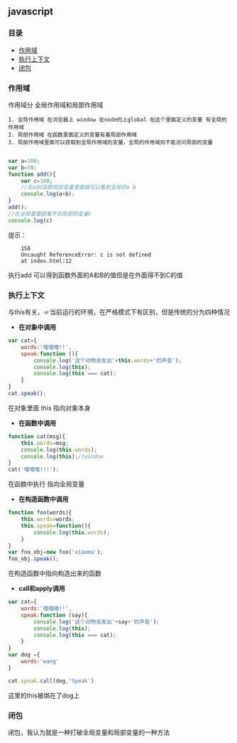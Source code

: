 ## javascript


### 目录

* [作用域](#作用域)
* [执行上下文](#执行上下文)
* [闭包](#闭包)

### 作用域

作用域分 全局作用域和局部作用域

	1. 全局作用域 在浏览器上 window 在node的上global 在这个里面定义的变量 有全局的作用域
	2. 局部作用域 在函数里面定义的变量有着局部作用域
	3. 局部作用域里面可以获取到全局作用域的变量，全局的作用域则不能访问局部的变量

```javascript

var a=100;
var b=50;
function add(){
	var c=100;
	//在add函数局部变量里面就可以看到全局的a b 
	console.log(a+b);	
}
add();
//在全局里面就看不到局部的变量c 
console.log(c)


```

提示：

		150
		Uncaught ReferenceError: c is not defined
    	at index.html:12

执行add 可以得到函数外面的A和B的值但是在外面得不到C的值


### 执行上下文
与this有关，☞当前运行的环境，在严格模式下有区别，但是传统的分为四种情况

* **在对象中调用**

```javascript
var cat={
	words:'喵喵喵!!',
	speak:function (){
		console.log('这个动物会发出'+this.words+'的声音');
		console.log(this);	
		console.log(this === cat);	
	}
}
cat.speak();
```
在对象里面 this 指向对象本身

* **在函数中调用**

```javascript
function cat(msg){
	this.words=msg;
	console.log(this.words);
	console.log(this);//window
}
cat('喵喵喵!!!');
```
在函数中执行 指向全局变量
* **在构造函数中调用**
```javascript
function foo(words){
	this.words=words;
	this.speak=function(){
		console.log(this.words);
	}
}
var foo_obj=new foo('xiaoma');
foo_obj.speak();
```

在构造函数中指向构造出来的函数

* **call和apply调用**

```javascript
var cat={
	words:'喵喵喵!!',
	speak:function (say){
		console.log('这个动物会发出'+say+'的声音');
		console.log(this);	
		console.log(this === cat);	
	}
}
var dog ={
	words:'wang'
}

cat.speak.call(dog,'Speak')
```
这里的this被绑在了dog上


### 闭包

闭包，我认为就是一种打破全局变量和局部变量的一种方法












